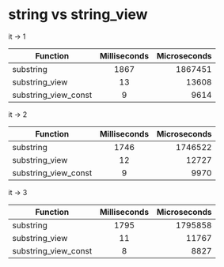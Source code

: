 # string vs string_view


it -> 1

| Function   |      Milliseconds      |  Microseconds |
|----------|:-------------:|------:|
| substring  |  1867 | 1867451 |
| substring_view  |    13   |   13608 |
| substring_view_const  | 9 |    9614 |


it -> 2

| Function   |      Milliseconds      |  Microseconds |
|----------|:-------------:|------:|
| substring  |  1746 | 1746522 |
| substring_view  |    12   |   12727 |
| substring_view_const  | 9 |    9970 |

it -> 3

| Function   |      Milliseconds      |  Microseconds |
|----------|:-------------:|------:|
| substring  |  1795 | 1795858 |
| substring_view  |    11   |   11767 |
| substring_view_const  | 8 |    8827 |
